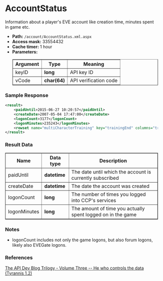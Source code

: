 # AccountStatus
Information about a player's EVE account like creation time, minutes spent in game etc.  

* __Path:__ ``/account/AccountStatus.xml.aspx``
* __Access mask:__ 33554432
* __Cache timer:__ 1 hour
* __Parameters:__
    <table border="1">
        <tbody>
            <tr>
                <th>Argument</th>
                <th>Type</th>
                <th>Meaning</th>
            </tr>
            <tr>
                <td>keyID</td>
                <td><strong>long</strong></td>
                <td>API key ID</td>
            </tr>
            <tr>
                <td>vCode</td>
                <td><strong>char(64)</strong></td>
                <td>API verification code</td>
            </tr>
        </tbody>
    </table>

### Sample Response

```xml
<result>
    <paidUntil>2015-06-27 10:20:57</paidUntil>
    <createDate>2007-05-04 17:47:00</createDate>
    <logonCount>3177</logonCount>
    <logonMinutes>235243</logonMinutes>
    <rowset name="multiCharacterTraining" key="trainingEnd" columns="trainingEnd" />
</result>
```

### Result Data

<table border="1">
    <tbody>
        <tr>
            <th>Name</th>
            <th>Data type</th>
            <th>Description</th>
        </tr>
        <tr>
            <td>paidUntil</td>
            <td><strong>datetime</strong></td>
            <td>The date until which the account is currently subscribed</td>
        </tr>
        <tr>
            <td>createDate</td>
            <td><strong>datetime</strong></td>
            <td>The date the account was created</td>
        </tr>
        <tr>
            <td>logonCount</td>
            <td><strong>long</strong></td>
            <td>The number of times you logged into CCP's services</td>
        </tr>
        <tr>
            <td>logonMinutes</td>
            <td><strong>long</strong></td>
            <td>The amount of time you actually spent logged on in the game</td>
        </tr>
    </tbody>
</table>


### Notes

* logonCount includes not only the game logons, but also forum logons, likely also EVEGate logons.

### References

[The API Dev Blog Trilogy - Volume Three -- He who controls the data (Tyrannis 1.2)](http://community.eveonline.com/news/dev-blogs/the-api-dev-blog-trilogy-volume-three-he-who-controls-the-data-tyrannis-1.2/)
